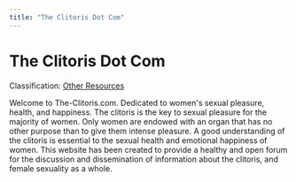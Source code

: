 ```yaml
---
title: "The Clitoris Dot Com"
---
```


The Clitoris Dot Com
====================

Classification: [Other Resources][1]

Welcome to The-Clitoris.com. Dedicated to women's sexual pleasure, health, and happiness. The clitoris is the key to sexual pleasure for the majority of women. Only women are endowed with an organ that has no other purpose than to give them intense pleasure. A good understanding of the clitoris is essential to the sexual health and emotional happiness of women. This website has been created to provide a healthy and open forum for the discussion and dissemination of information about the clitoris, and female sexuality as a whole.


[1]: /taxonomy/term/20



